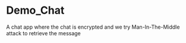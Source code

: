 # Demo_Chat
A chat app where the chat is encrypted and we try Man-In-The-Middle attack to retrieve the message

